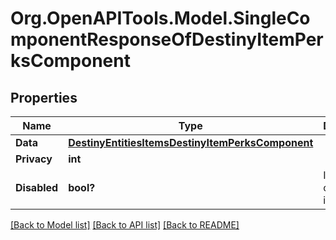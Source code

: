 # Org.OpenAPITools.Model.SingleComponentResponseOfDestinyItemPerksComponent

## Properties

Name | Type | Description | Notes
------------ | ------------- | ------------- | -------------
**Data** | [**DestinyEntitiesItemsDestinyItemPerksComponent**](DestinyEntitiesItemsDestinyItemPerksComponent.md) |  | [optional] 
**Privacy** | **int** |  | [optional] 
**Disabled** | **bool?** | If true, this component is disabled. | [optional] 

[[Back to Model list]](../README.md#documentation-for-models) [[Back to API list]](../README.md#documentation-for-api-endpoints) [[Back to README]](../README.md)

